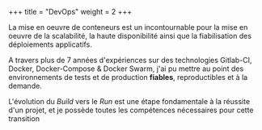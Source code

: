 +++
title = "DevOps"
weight = 2
+++

La mise en oeuvre de conteneurs est un incontournable pour la mise en oeuvre de la scalabilité, la haute disponibilité ainsi que la fiabilisation des déploiements applicatifs. 

A travers plus de 7 années d'expériences sur des technologies Gitlab-CI, Docker, Docker-Compose & Docker Swarm, j'ai pu mettre au point des environnements de tests et de production **fiables**, reproductibles et à la demande.

L'évolution du *Build* vers le *Run* est une étape fondamentale à la réussite d'un projet, et je possède toutes les compétences nécessaires pour cette transition